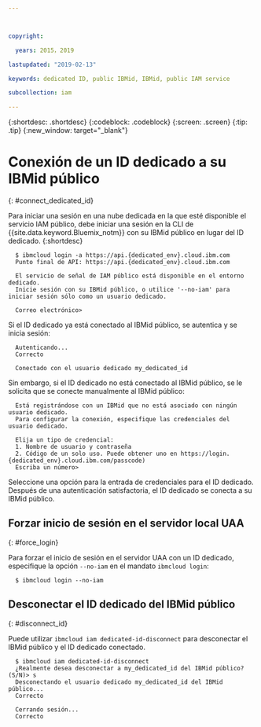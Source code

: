 ```yaml
---



copyright:

  years: 2015，2019

lastupdated: "2019-02-13"

keywords: dedicated ID, public IBMid, IBMid, public IAM service

subcollection: iam

---
```


{:shortdesc: .shortdesc}
{:codeblock: .codeblock}
{:screen: .screen}
{:tip: .tip}
{:new_window: target="_blank"}

# Conexión de un ID dedicado a su IBMid público
{: #connect_dedicated_id}

Para iniciar una sesión en una nube dedicada en la que esté disponible el servicio IAM público, debe iniciar una sesión en la CLI de {{site.data.keyword.Bluemix_notm}} con su IBMid público en lugar del ID dedicado.
{:shortdesc}

```
  $ ibmcloud login -a https://api.{dedicated_env}.cloud.ibm.com
  Punto final de API: https://api.{dedicated_env}.cloud.ibm.com

  El servicio de señal de IAM público está disponible en el entorno dedicado.
  Inicie sesión con su IBMid público, o utilice '--no-iam' para iniciar sesión sólo como un usuario dedicado.

  Correo electrónico>
```

Si el ID dedicado ya está conectado al IBMid público, se autentica y se inicia sesión:

```
  Autenticando...
  Correcto

  Conectado con el usuario dedicado my_dedicated_id
```

Sin embargo, si el ID dedicado no está conectado al IBMid público, se le solicita que se conecte manualmente al IBMid público:

```
  Está registrándose con un IBMid que no está asociado con ningún usuario dedicado.
  Para configurar la conexión, especifique las credenciales del usuario dedicado.

  Elija un tipo de credencial:
  1. Nombre de usuario y contraseña
  2. Código de un solo uso. Puede obtener uno en https://login.{dedicated_env}.cloud.ibm.com/passcode)
  Escriba un número>
```

Seleccione una opción para la entrada de credenciales para el ID dedicado. Después de una autenticación satisfactoria, el ID dedicado se conecta a su IBMid público.

## Forzar inicio de sesión en el servidor local UAA
{: #force_login}

Para forzar el inicio de sesión en el servidor UAA con un ID dedicado, especifique la opción `--no-iam` en el mandato `ibmcloud login`:

```
  $ ibmcloud login --no-iam
```

## Desconectar el ID dedicado del IBMid público
{: #disconnect_id}

Puede utilizar `ibmcloud iam dedicated-id-disconnect` para desconectar el IBMid público y el ID dedicado conectado.

```
  $ ibmcloud iam dedicated-id-disconnect
  ¿Realmente desea desconectar a my_dedicated_id del IBMid público? (S/N)> s
  Desconectando el usuario dedicado my_dedicated_id del IBMid público...
  Correcto

  Cerrando sesión...
  Correcto
```
